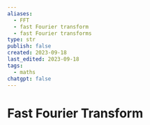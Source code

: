```yaml
---
aliases:
  - FFT
  - fast Fourier transform
  - fast Fourier transforms
type: str
publish: false
created: 2023-09-18
last_edited: 2023-09-18
tags:
  - maths
chatgpt: false
---
```

# Fast Fourier Transform